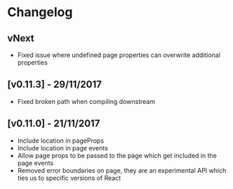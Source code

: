 # Changelog

## vNext
- Fixed issue where undefined page properties can overwrite additional properties

## [v0.11.3] - 29/11/2017
- Fixed broken path when compiling downstream

## [v0.11.0] - 21/11/2017
- Include location in pageProps
- Include location in page events
- Allow page props to be passed to the page which get included in the page events
- Removed error boundaries on page, they are an experimental API which ties us to specific versions of React
